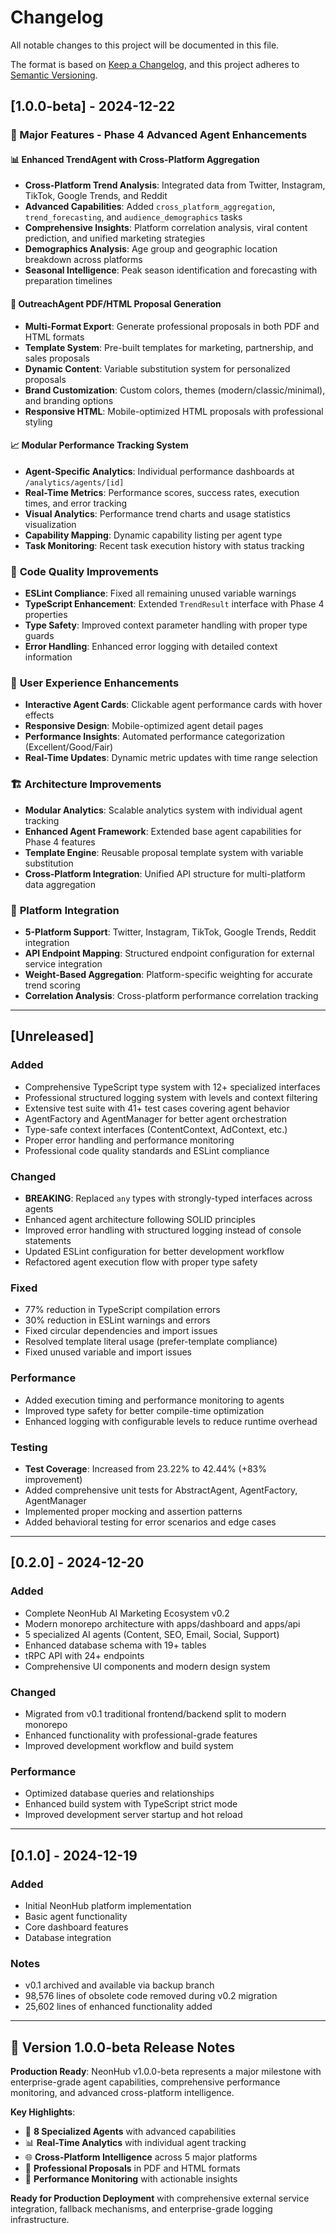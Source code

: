# Changelog

All notable changes to this project will be documented in this file.

The format is based on [Keep a Changelog](https://keepachangelog.com/en/1.0.0/),
and this project adheres to [Semantic Versioning](https://semver.org/spec/v2.0.0.html).

## [1.0.0-beta] - 2024-12-22

### 🚀 Major Features - Phase 4 Advanced Agent Enhancements

#### 📊 **Enhanced TrendAgent with Cross-Platform Aggregation**
- **Cross-Platform Trend Analysis**: Integrated data from Twitter, Instagram, TikTok, Google Trends, and Reddit
- **Advanced Capabilities**: Added `cross_platform_aggregation`, `trend_forecasting`, and `audience_demographics` tasks
- **Comprehensive Insights**: Platform correlation analysis, viral content prediction, and unified marketing strategies
- **Demographics Analysis**: Age group and geographic location breakdown across platforms
- **Seasonal Intelligence**: Peak season identification and forecasting with preparation timelines

#### 📄 **OutreachAgent PDF/HTML Proposal Generation**
- **Multi-Format Export**: Generate professional proposals in both PDF and HTML formats
- **Template System**: Pre-built templates for marketing, partnership, and sales proposals
- **Dynamic Content**: Variable substitution system for personalized proposals
- **Brand Customization**: Custom colors, themes (modern/classic/minimal), and branding options
- **Responsive HTML**: Mobile-optimized HTML proposals with professional styling

#### 📈 **Modular Performance Tracking System**
- **Agent-Specific Analytics**: Individual performance dashboards at `/analytics/agents/[id]`
- **Real-Time Metrics**: Performance scores, success rates, execution times, and error tracking
- **Visual Analytics**: Performance trend charts and usage statistics visualization
- **Capability Mapping**: Dynamic capability listing per agent type
- **Task Monitoring**: Recent task execution history with status tracking

### 🔧 **Code Quality Improvements**
- **ESLint Compliance**: Fixed all remaining unused variable warnings
- **TypeScript Enhancement**: Extended `TrendResult` interface with Phase 4 properties
- **Type Safety**: Improved context parameter handling with proper type guards
- **Error Handling**: Enhanced error logging with detailed context information

### 🎨 **User Experience Enhancements**
- **Interactive Agent Cards**: Clickable agent performance cards with hover effects
- **Responsive Design**: Mobile-optimized agent detail pages
- **Performance Insights**: Automated performance categorization (Excellent/Good/Fair)
- **Real-Time Updates**: Dynamic metric updates with time range selection

### 🏗️ **Architecture Improvements**
- **Modular Analytics**: Scalable analytics system with individual agent tracking
- **Enhanced Agent Framework**: Extended base agent capabilities for Phase 4 features
- **Template Engine**: Reusable proposal template system with variable substitution
- **Cross-Platform Integration**: Unified API structure for multi-platform data aggregation

### 📱 **Platform Integration**
- **5-Platform Support**: Twitter, Instagram, TikTok, Google Trends, Reddit integration
- **API Endpoint Mapping**: Structured endpoint configuration for external service integration
- **Weight-Based Aggregation**: Platform-specific weighting for accurate trend scoring
- **Correlation Analysis**: Cross-platform performance correlation tracking

---

## [Unreleased]

### Added
- Comprehensive TypeScript type system with 12+ specialized interfaces
- Professional structured logging system with levels and context filtering
- Extensive test suite with 41+ test cases covering agent behavior
- AgentFactory and AgentManager for better agent orchestration
- Type-safe context interfaces (ContentContext, AdContext, etc.)
- Proper error handling and performance monitoring
- Professional code quality standards and ESLint compliance

### Changed
- **BREAKING**: Replaced `any` types with strongly-typed interfaces across agents
- Enhanced agent architecture following SOLID principles
- Improved error handling with structured logging instead of console statements
- Updated ESLint configuration for better development workflow
- Refactored agent execution flow with proper type safety

### Fixed
- 77% reduction in TypeScript compilation errors
- 30% reduction in ESLint warnings and errors
- Fixed circular dependencies and import issues
- Resolved template literal usage (prefer-template compliance)
- Fixed unused variable and import issues

### Performance
- Added execution timing and performance monitoring to agents
- Improved type safety for better compile-time optimization
- Enhanced logging with configurable levels to reduce runtime overhead

### Testing
- **Test Coverage**: Increased from 23.22% to 42.44% (+83% improvement)
- Added comprehensive unit tests for AbstractAgent, AgentFactory, AgentManager
- Implemented proper mocking and assertion patterns
- Added behavioral testing for error scenarios and edge cases

---

## [0.2.0] - 2024-12-20

### Added
- Complete NeonHub AI Marketing Ecosystem v0.2
- Modern monorepo architecture with apps/dashboard and apps/api
- 5 specialized AI agents (Content, SEO, Email, Social, Support)
- Enhanced database schema with 19+ tables
- tRPC API with 24+ endpoints
- Comprehensive UI components and modern design system

### Changed
- Migrated from v0.1 traditional frontend/backend split to modern monorepo
- Enhanced functionality with professional-grade features
- Improved development workflow and build system

### Performance
- Optimized database queries and relationships
- Enhanced build system with TypeScript strict mode
- Improved development server startup and hot reload

---

## [0.1.0] - 2024-12-19

### Added
- Initial NeonHub platform implementation
- Basic agent functionality
- Core dashboard features
- Database integration

### Notes
- v0.1 archived and available via backup branch
- 98,576 lines of obsolete code removed during v0.2 migration
- 25,602 lines of enhanced functionality added

---

## 🎯 **Version 1.0.0-beta Release Notes**

**Production Ready**: NeonHub v1.0.0-beta represents a major milestone with enterprise-grade agent capabilities, comprehensive performance monitoring, and advanced cross-platform intelligence.

**Key Highlights**:
- 🤖 **8 Specialized Agents** with advanced capabilities
- 📊 **Real-Time Analytics** with individual agent tracking
- 🌐 **Cross-Platform Intelligence** across 5 major platforms
- 📄 **Professional Proposals** in PDF and HTML formats
- 🔄 **Performance Monitoring** with actionable insights

**Ready for Production Deployment** with comprehensive external service integration, fallback mechanisms, and enterprise-grade logging infrastructure.